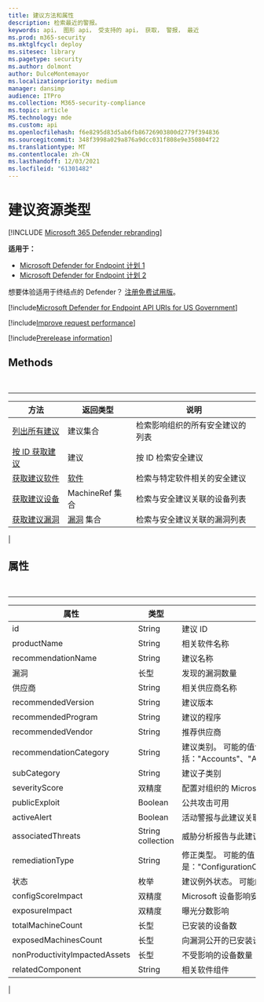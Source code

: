 ```yaml
---
title: 建议方法和属性
description: 检索最近的警报。
keywords: api， 图形 api， 受支持的 api， 获取， 警报， 最近
ms.prod: m365-security
ms.mktglfcycl: deploy
ms.sitesec: library
ms.pagetype: security
ms.author: dolmont
author: DulceMontemayor
ms.localizationpriority: medium
manager: dansimp
audience: ITPro
ms.collection: M365-security-compliance
ms.topic: article
MS.technology: mde
ms.custom: api
ms.openlocfilehash: f6e8295d83d5ab6fb86726903800d2779f394836
ms.sourcegitcommit: 348f3998a029a876a9dcc031f808e9e350804f22
ms.translationtype: MT
ms.contentlocale: zh-CN
ms.lasthandoff: 12/03/2021
ms.locfileid: "61301482"
---
```

# <a name="recommendation-resource-type"></a>建议资源类型

[!INCLUDE [Microsoft 365 Defender rebranding](../../includes/microsoft-defender.md)]


**适用于：**
- [Microsoft Defender for Endpoint 计划 1](https://go.microsoft.com/fwlink/p/?linkid=2154037)
- [Microsoft Defender for Endpoint 计划 2](https://go.microsoft.com/fwlink/p/?linkid=2154037)

想要体验适用于终结点的 Defender？ [注册免费试用版](https://signup.microsoft.com/create-account/signup?products=7f379fee-c4f9-4278-b0a1-e4c8c2fcdf7e&ru=https://aka.ms/MDEp2OpenTrial?ocid=docs-wdatp-exposedapis-abovefoldlink)。

[!include[Microsoft Defender for Endpoint API URIs for US Government](../../includes/microsoft-defender-api-usgov.md)]

[!include[Improve request performance](../../includes/improve-request-performance.md)]

[!include[Prerelease information](../../includes/prerelease.md)]

## <a name="methods"></a>Methods

<br>

****

|方法|返回类型|说明|
|---|---|---|
|[列出所有建议](get-all-recommendations.md)|建议集合|检索影响组织的所有安全建议的列表|
|[按 ID 获取建议](get-recommendation-by-id.md)|建议|按 ID 检索安全建议|
|[获取建议软件](list-recommendation-software.md)|[软件](software.md)|检索与特定软件相关的安全建议|
|[获取建议设备](get-recommendation-machines.md)|MachineRef 集合|检索与安全建议关联的设备列表|
|[获取建议漏洞](get-recommendation-vulnerabilities.md)|[漏洞](vulnerability.md) 集合|检索与安全建议关联的漏洞列表|
|

## <a name="properties"></a>属性

<br>

****

|属性|类型|说明|
|---|---|---|
|id|String|建议 ID|
|productName|String|相关软件名称|
|recommendationName|String|建议名称|
|漏洞|长型|发现的漏洞数量|
|供应商|String|相关供应商名称|
|recommendedVersion|String|建议版本|
|recommendedProgram|String|建议的程序|
|recommendedVendor|String|推荐供应商|
|recommendationCategory|String|建议类别。 可能的值包括："Accounts"、"Application"、"Network"、"OS"、"SecurityControls"|
|subCategory|String|建议子类别|
|severityScore|双精度|配置对组织的 Microsoft 设备安全分数的潜在影响 (1-10) |
|publicExploit|Boolean|公共攻击可用|
|activeAlert|Boolean|活动警报与此建议关联|
|associatedThreats|String collection|威胁分析报告与此建议关联|
|remediationType|String|修正类型。 可能的值是："ConfigurationChange"、"Update"、"Upgrade"、"Uninstall"|
|状态|枚举|建议例外状态。 可能的值是："Active"和"Exception"|
|configScoreImpact|双精度|Microsoft 设备影响安全分数|
|exposureImpact|双精度|曝光分数影响|
|totalMachineCount|长型|已安装的设备数|
|exposedMachinesCount|长型|向漏洞公开的已安装设备的数量|
|nonProductivityImpactedAssets|长型|不受影响的设备数量|
|relatedComponent|String|相关软件组件|
|

